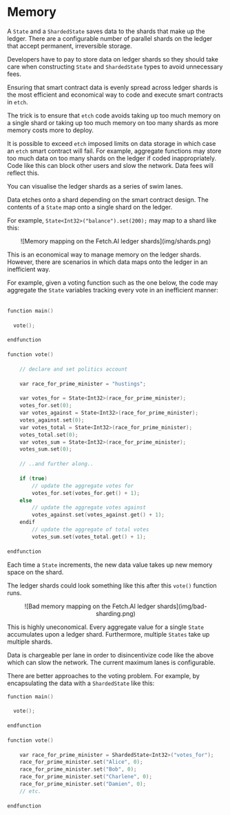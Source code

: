 <h1>Memory</h1> 

A `State` and a `ShardedState` saves data to the shards that make up the ledger. There are a configurable number of parallel shards on the ledger that accept permanent, irreversible storage. 

Developers have to pay to store data on ledger shards so they should take care when constructing `State` and `ShardedState` types to avoid unnecessary fees. 

Ensuring that smart contract data is evenly spread across ledger shards is the most efficient and economical way to code and execute smart contracts in `etch`.

The trick is to ensure that `etch` code avoids taking up too much memory on a single shard or taking up too much memory on too many shards as more memory costs more to deploy.

It is possible to exceed `etch` imposed limits on data storage in which case an `etch` smart contract will fail. For example, aggregate functions may store too much data on too many shards on the ledger if coded inappropriately. Code like this can block other users and slow the network. Data fees will reflect this. 

You can visualise the ledger shards as a series of swim lanes. 

Data etches onto a shard depending on the smart contract design. The contents of a `State` map onto a single shard on the ledger. 

For example, `State<Int32>("balance").set(200);` may map to a shard like this:

<center>![Memory mapping on the Fetch.AI ledger shards](img/shards.png)</center>

This is an economical way to manage memory on the ledger shards. However, there are scenarios in which data maps onto the ledger in an inefficient way. 

For example, given a voting function such as the one below, the code may aggregate the `State` variables tracking every vote in an inefficient manner:

``` c++

function main()

  vote();

endfunction

function vote()

    // declare and set politics account
    
    var race_for_prime_minister = "hustings";

    var votes_for = State<Int32>(race_for_prime_minister);
    votes_for.set(0);
    var votes_against = State<Int32>(race_for_prime_minister);
    votes_against.set(0);
    var votes_total = State<Int32>(race_for_prime_minister);
    votes_total.set(0);
    var votes_sum = State<Int32>(race_for_prime_minister);
    votes_sum.set(0);

    // ..and further along..

    if (true)
        // update the aggregate votes for
        votes_for.set(votes_for.get() + 1);
    else 
        // update the aggregate votes against
        votes_against.set(votes_against.get() + 1);
    endif
        // update the aggregate of total votes
        votes_sum.set(votes_total.get() + 1);

endfunction

```

Each time a `State` increments, the new data value takes up new memory space on the shard.

The ledger shards could look something like this after this `vote()` function runs.

<center>![Bad memory mapping on the Fetch.AI ledger shards](img/bad-sharding.png)</center>

This is highly uneconomical. Every aggregate value for a single `State` accumulates upon a ledger shard. Furthermore, multiple `States` take up multiple shards. 

Data is chargeable per lane in order to disincentivize code like the above which can slow the network. The current maximum lanes is configurable.

There are better approaches to the voting problem. For example, by encapsulating the data with a `ShardedState` like this:


``` c++
function main()

  vote();

endfunction

function vote()

    var race_for_prime_minister = ShardedState<Int32>("votes_for");
    race_for_prime_minister.set("Alice", 0);
    race_for_prime_minister.set("Bob", 0);
    race_for_prime_minister.set("Charlene", 0);
    race_for_prime_minister.set("Damien", 0);
    // etc.

endfunction

```


<br/>